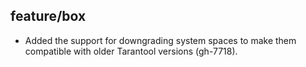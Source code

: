 ## feature/box

* Added the support for downgrading system spaces to make them compatible with
  older Tarantool versions (gh-7718).
